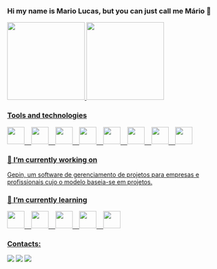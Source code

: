 ### Hi my name is Mario Lucas, but you can just call me Mário 👋

<div>
<a href="https://github.com/mariolucasdev">
<img height="180em" src="https://github-readme-stats.vercel.app/api/top-langs/?username=mariolucasdev&layout=compact&langs_count=7&theme=dracula"/>
<img height="180em" src="https://github-readme-stats.vercel.app/api?username=mariolucasdev&show_icons=true&theme=dracula&include_all_commits=true&count_private=true"/>
</div>

### Tools and technologies

<img src="https://cdn.jsdelivr.net/gh/devicons/devicon/icons/git/git-original.svg" width="40" height="40"/> &nbsp;&nbsp; <img src="https://cdn.jsdelivr.net/gh/devicons/devicon/icons/php/php-plain.svg" width="40" height="40"/> &nbsp;&nbsp; <img src="https://cdn.jsdelivr.net/gh/devicons/devicon/icons/javascript/javascript-plain.svg" width="40" height="40"/> &nbsp;&nbsp; <img src="https://cdn.jsdelivr.net/gh/devicons/devicon/icons/mysql/mysql-original-wordmark.svg" width="40" height="40"/> &nbsp;&nbsp; <img src="https://cdn.jsdelivr.net/gh/devicons/devicon/icons/codeigniter/codeigniter-plain.svg" width="40" height="40"/> &nbsp;&nbsp; <img src="https://cdn.jsdelivr.net/gh/devicons/devicon/icons/react/react-original.svg" width="40" height="40"/> &nbsp;&nbsp; <img src="https://cdn.jsdelivr.net/gh/devicons/devicon/icons/bootstrap/bootstrap-original.svg" width="40" height="40"/> &nbsp;&nbsp; <img src="https://cdn.jsdelivr.net/gh/devicons/devicon/icons/github/github-original.svg" width="40" height="40"/>

### 🔭 I’m currently working on

Gepin, um software de gerenciamento de projetos para  empresas e profissionais cujo o modelo baseia-se em projetos. 

### 🌱 I’m currently learning

<img src="https://cdn.jsdelivr.net/gh/devicons/devicon/icons/r/r-original.svg" width="40" height="40"/> &nbsp;&nbsp; <img src="https://cdn.jsdelivr.net/gh/devicons/devicon/icons/circleci/circleci-plain.svg" width="40" height="40"/> &nbsp;&nbsp; <img src="https://cdn.jsdelivr.net/gh/devicons/devicon/icons/kubernetes/kubernetes-plain.svg" width="40" height="40"/> &nbsp;&nbsp; <img src="https://cdn.jsdelivr.net/gh/devicons/devicon/icons/docker/docker-plain.svg" width="40" height="40"/> &nbsp;&nbsp; <img src="https://cdn.jsdelivr.net/gh/devicons/devicon/icons/nextjs/nextjs-plain.svg" width="40" height="40"/>

### Contacts:

<div>
<!-- <a href="https://www.youtube.com/seu-canal-youtube-aqui" target="_blank"><img src="https://img.shields.io/badge/YouTube-FF0000?style=for-the-badge&logo=youtube&logoColor=white" target="_blank"></a> -->
<a href="https://instagram.com/mariolucasof" target="_blank"><img src="https://img.shields.io/badge/-Instagram-%23E4405F?style=for-the-badge&logo=instagram&logoColor=white" target="_blank"></a>
<a href = "mailto:mariolucasdev@gmail.com"><img src="https://img.shields.io/badge/Gmail-D14836?style=for-the-badge&logo=gmail&logoColor=white" target="_blank"></a>
<a href="https://www.linkedin.com/in/mário-lucas-65b369106" target="_blank"><img src="https://img.shields.io/badge/-LinkedIn-%230077B5?style=for-the-badge&logo=linkedin&logoColor=white" target="_blank"></a>   
</div>


<!--
**mariolucasdev/mariolucasdev** is a ✨ _special_ ✨ repository because its `README.md` (this file) appears on your GitHub profile.

Here are some ideas to get you started:

- 🔭 I’m currently working on ...
- 🌱 I’m currently learning ...
- 👯 I’m looking to collaborate on ...
- 🤔 I’m looking for help with ...
- 💬 Ask me about ...
- 📫 How to reach me: ...
- 😄 Pronouns: ...
- ⚡ Fun fact: ...
-->
